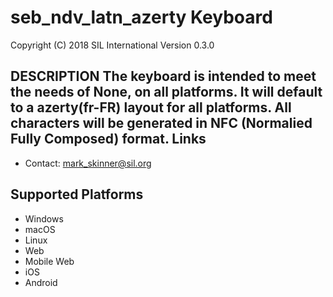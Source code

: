 seb_ndv_latn_azerty Keyboard
=====================

Copyright (C) 2018 SIL International
Version 0.3.0

__DESCRIPTION__
The keyboard is intended to meet the needs of None, on all platforms.
It will default to a azerty(fr-FR) layout for all platforms.
All characters will be generated in NFC (Normalied Fully Composed) format.
Links
-----

 * Contact:  mark_skinner@sil.org

Supported Platforms
-------------------
 * Windows
 * macOS
 * Linux
 * Web
 * Mobile Web
 * iOS
 * Android
